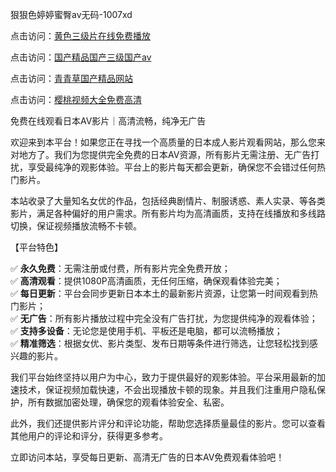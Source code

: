 狠狠色婷婷蜜臀av无码-1007xd

点击访问：<a href="https://heiliao2dmwwy.pages.dev/">黄色三级片在线免费播放</a>

点击访问：<a href="https://heiliaoll4qsx.pages.dev/">国产精品国产三级国产aⅴ</a>

点击访问：<a href="https://heiliaoxqkkct.pages.dev/">青青草国产精品网站</a>

点击访问：<a href="https://heiliaoga6s9v.pages.dev/">樱桃视频大全免费高清</a>

免费在线观看日本AV影片｜高清流畅，纯净无广告

欢迎来到本平台！如果您正在寻找一个高质量的日本成人影片观看网站，那么您来对地方了。我们为您提供完全免费的日本AV资源，所有影片无需注册、无广告打扰，享受最纯净的观影体验。平台上的影片每天都会更新，确保您不会错过任何热门影片。

本站收录了大量知名女优的作品，包括经典剧情片、制服诱惑、素人实录、等各类影片，满足各种偏好的用户需求。所有影片均为高清画质，支持在线播放和多线路切换，保证视频播放流畅不卡顿。

【平台特色】

✅ **永久免费**：无需注册或付费，所有影片完全免费开放；  
✅ **高清观看**：提供1080P高清画质，无任何压缩，确保观看体验完美；  
✅ **每日更新**：平台会同步更新日本本土的最新影片资源，让您第一时间观看到热门影片；  
✅ **无广告**：所有影片播放过程中完全没有广告打扰，为您提供纯净的观看体验；  
✅ **支持多设备**：无论您是使用手机、平板还是电脑，都可以流畅播放；  
✅ **精准筛选**：根据女优、影片类型、发布日期等条件进行筛选，让您轻松找到感兴趣的影片。

我们平台始终坚持以用户为中心，致力于提供最好的观影体验。平台采用最新的加速技术，保证视频加载快速，不会出现播放卡顿的现象。并且我们注重用户隐私保护，所有数据加密处理，确保您的观看体验安全、私密。

此外，我们还提供影片评分和评论功能，帮助您选择质量最佳的影片。您可以查看其他用户的评论和评分，获得更多参考。

立即访问本站，享受每日更新、高清无广告的日本AV免费观看体验吧！

<span style="display:none;">[Canonical link](https://github.com/xda7852/riben74102 )</span>
